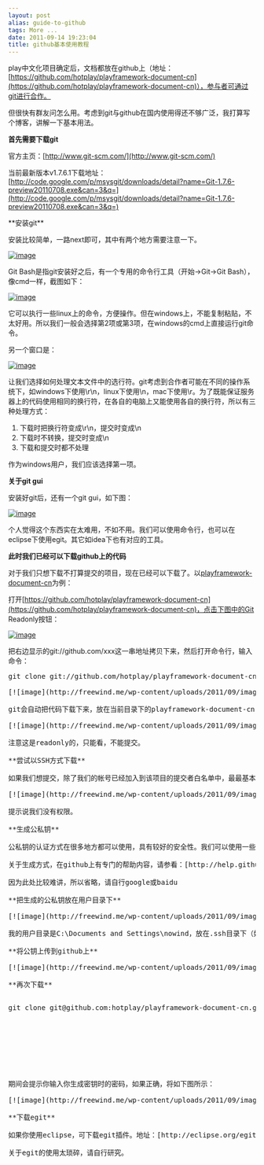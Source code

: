 ```yaml
---
layout: post
alias: guide-to-github
tags: More ...
date: 2011-09-14 19:23:04
title: github基本使用教程
---
```


play中文化项目确定后，文档都放在github上（地址：[https://github.com/hotplay/playframework-document-cn](https://github.com/hotplay/playframework-document-cn)），参与者可通过git进行合作。

但很快有群友问怎么用。考虑到git与github在国内使用得还不够广泛，我打算写个博客，讲解一下基本用法。

**首先需要下载git**

官方主页：[http://www.git-scm.com/](http://www.git-scm.com/)

当前最新版本v1.7.6.1下载地址：[http://code.google.com/p/msysgit/downloads/detail?name=Git-1.7.6-preview20110708.exe&can=3&q=](http://code.google.com/p/msysgit/downloads/detail?name=Git-1.7.6-preview20110708.exe&can=3&q=)

<span id="more-236"></span>
<p>**安装git**

安装比较简单，一路next即可，其中有两个地方需要注意一下。

[![image](http://freewind.me/wp-content/uploads/2011/09/image_thumb9.png "image")](http://freewind.me/wp-content/uploads/2011/09/image9.png) 

Git Bash是指git安装好之后，有一个专用的命令行工具（开始->Git->Git Bash），像cmd一样，截图如下：

[![image](http://freewind.me/wp-content/uploads/2011/09/image_thumb10.png "image")](http://freewind.me/wp-content/uploads/2011/09/image10.png) 

它可以执行一些linux上的命令，方便操作。但在windows上，不能复制粘贴，不太好用。所以我们一般会选择第2项或第3项，在windows的cmd上直接运行git命令。

另一个窗口是：

[![image](http://freewind.me/wp-content/uploads/2011/09/image_thumb11.png "image")](http://freewind.me/wp-content/uploads/2011/09/image11.png) 

让我们选择如何处理文本文件中的选行符。git考虑到合作者可能在不同的操作系统下，如windows下使用\r\n，linux下使用\n，mac下使用\r。为了既能保证服务器上的代码使用相同的换行符，在各自的电脑上又能使用各自的换行符，所以有三种处理方式：

1.  下载时把换行符变成\r\n，提交时变成\n
2.  下载时不转换，提交时变成\n
3.  下载和提交时都不处理

作为windows用户，我们应该选择第一项。

**关于git gui**

安装好git后，还有一个git gui，如下图：

[![image](http://freewind.me/wp-content/uploads/2011/09/image_thumb12.png "image")](http://freewind.me/wp-content/uploads/2011/09/image12.png) 

个人觉得这个东西实在太难用，不如不用。我们可以使用命令行，也可以在eclipse下使用egit。其它如idea下也有对应的工具。

</p>
</p>

**此时我们已经可以下载github上的代码**

对于我们只想下载不打算提交的项目，现在已经可以下载了。以[playframework-document-cn](https://github.com/hotplay/playframework-document-cn)为例：

打开[https://github.com/hotplay/playframework-document-cn](https://github.com/hotplay/playframework-document-cn)，点击下图中的Git Readonly按钮：

[![image](http://freewind.me/wp-content/uploads/2011/09/image_thumb13.png "image")](http://freewind.me/wp-content/uploads/2011/09/image13.png) 

把右边显示的git://github.com/xxx这一串地址拷贝下来，然后打开命令行，输入命令：

<pre class="csharpcode">git clone git://github.com/hotplay/playframework-document-cn.git```

[![image](http://freewind.me/wp-content/uploads/2011/09/image_thumb14.png "image")](http://freewind.me/wp-content/uploads/2011/09/image14.png) 

git会自动把代码下载下来，放在当前目录下的playframework-document-cn目录下：

[![image](http://freewind.me/wp-content/uploads/2011/09/image_thumb15.png "image")](http://freewind.me/wp-content/uploads/2011/09/image15.png) 

注意这是readonly的，只能看，不能提交。

**尝试以SSH方式下载**

如果我们想提交，除了我们的帐号已经加入到该项目的提交者白名单中，最最基本的条件是，我们要生成公私钥，并把公钥填到github上。现在尝试SSH方式，会提示错误：

[![image](http://freewind.me/wp-content/uploads/2011/09/image_thumb16.png "image")](http://freewind.me/wp-content/uploads/2011/09/image16.png) 

提示说我们没有权限。

**生成公私钥**

公私钥的认证方式在很多地方都可以使用，具有较好的安全性。我们可以使用一些工具生成，小心保管好生成的公钥和私钥，它可以重复使用。公钥的信息可以公开（它实际上就是一段字符串），而私钥一定不可以让其它人知道。

关于生成方式，在github上有专门的帮助内容，请参看：[http://help.github.com/ssh-issues/](http://help.github.com/ssh-issues/)

因为此处比较难讲，所以省略，请自行google或baidu

**把生成的公私钥放在用户目录下**

[![image](http://freewind.me/wp-content/uploads/2011/09/image_thumb17.png "image")](http://freewind.me/wp-content/uploads/2011/09/image17.png) 

我的用户目录是C:\Documents and Settings\nowind，放在.ssh目录下（如果没有，新建）。其中前两个文件是我们生成的，known_hosts是后来自己生成的，不需管。

**将公钥上传到github上**

[![image](http://freewind.me/wp-content/uploads/2011/09/image_thumb18.png "image")](http://freewind.me/wp-content/uploads/2011/09/image18.png) 

**再次下载**

<pre class="csharpcode">git clone git@github.com:hotplay/playframework-document-cn.git```
</p>
</p>
</p>
</p>

期间会提示你输入你生成密钥时的密码，如果正确，将如下图所示：

[![image](http://freewind.me/wp-content/uploads/2011/09/image_thumb19.png "image")](http://freewind.me/wp-content/uploads/2011/09/image19.png) 

**下载egit**

如果你使用eclipse，可下载egit插件。地址：[http://eclipse.org/egit/download/](http://eclipse.org/egit/download/)

关于egit的使用太琐碎，请自行研究。
